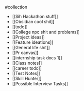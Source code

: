 #collection
- [[Sih Hackathon stuff]]
- [[Obsidian cool shit]]
- [[todo]]
- [[College npc shit and problems]]  
- [[Project ideas]]
- [[Feature ideations]]
- [[General life shit]]
- [[Pr canvas]]
- [[internship task docs 1]]
- [[Class notes]]
- [[career todo]]
- [[Test Notes]]
- [[Skill Hunter]]
- [[Possible Interview Tasks]]
